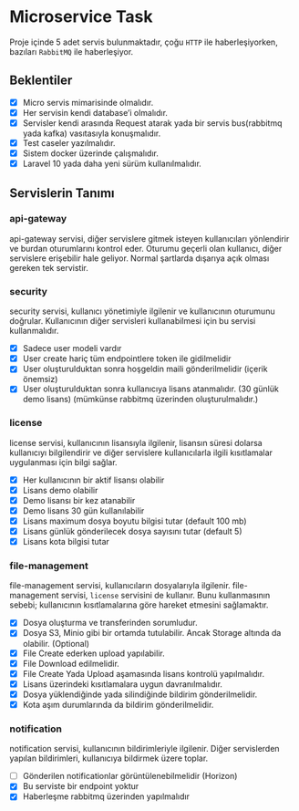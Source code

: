 # Microservice Task

Proje içinde 5 adet servis bulunmaktadır, çoğu `HTTP` ile haberleşiyorken, bazıları `RabbitMQ` ile haberleşiyor.

## Beklentiler
- [x] Micro servis mimarisinde olmalıdır.
- [x] Her servisin kendi database’i olmalıdır.
- [x] Servisler kendi arasında Request atarak yada bir servis bus(rabbitmq yada kafka) vasıtasıyla konuşmalıdır.
- [x] Test caseler yazılmalıdır.
- [x] Sistem docker üzerinde çalışmalıdır.
- [x] Laravel 10 yada daha yeni sürüm kullanılmalıdır.

## Servislerin Tanımı
### api-gateway
api-gateway servisi, diğer servislere gitmek isteyen kullanıcıları yönlendirir ve burdan oturumlarını kontrol eder. Oturumu geçerli olan kullanıcı, diğer servislere erişebilir hale geliyor. Normal şartlarda dışarıya açık olması gereken tek servistir.

### security
security servisi, kullanıcı yönetimiyle ilgilenir ve kullanıcının oturumunu doğrular. Kullanıcının diğer servisleri kullanabilmesi için bu servisi kullanmalıdır.

- [x] Sadece user modeli vardır
- [x] User create hariç tüm endpointlere token ile gidilmelidir
- [x] User oluşturulduktan sonra hoşgeldin maili gönderilmelidir (içerik önemsiz)
- [x] User oluşturulduktan sonra kullanıcıya lisans atanmalıdır. (30 günlük demo lisans) (mümkünse rabbitmq üzerinden oluşturulmalıdır.)

### license
license servisi, kullanıcının lisansıyla ilgilenir, lisansın süresi dolarsa kullanıcıyı bilgilendirir ve diğer servislere kullanıcılarla ilgili kısıtlamalar uygulanması için bilgi sağlar.
- [x] Her kullanıcının bir aktif lisansı olabilir
- [x] Lisans demo olabilir
- [x] Demo lisansı bir kez atanabilir
- [x] Demo lisans 30 gün kullanılabilir
- [x] Lisans maximum dosya boyutu bilgisi tutar (default 100 mb)
- [x] Lisans günlük gönderilecek dosya sayısını tutar (default 5)
- [x] Lisans kota bilgisi tutar

### file-management
file-management servisi, kullanıcıların dosyalarıyla ilgilenir. file-management servisi, `license` servisini de kullanır. Bunu kullanmasının sebebi; kullanıcının kısıtlamalarına göre hareket etmesini sağlamaktır.

- [x] Dosya oluşturma ve transferinden sorumludur.
- [x] Dosya S3, Minio gibi bir ortamda tutulabilir. Ancak Storage altında da olabilir. (Optional)
- [x] File Create ederken upload yapılabilir.
- [x] File Download edilmelidir.
- [x] File Create Yada Upload aşamasında lisans kontrolü yapılmalıdır.
- [x] Lisans üzerindeki kısıtlamalara uygun davranılmalıdır.
- [x] Dosya yüklendiğinde yada silindiğinde bildirim gönderilmelidir.
- [x] Kota aşım durumlarında da bildirim gönderilmelidir.

### notification
notification servisi, kullanıcının bildirimleriyle ilgilenir. Diğer servislerden yapılan bildirimleri, kullanıcıya bildirmek üzere toplar.

- [ ] Gönderilen notificationlar görüntülenebilmelidir (Horizon)
- [x] Bu serviste bir endpoint yoktur
- [x] Haberleşme rabbitmq üzerinden yapılmalıdır